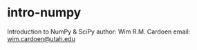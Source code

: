 # intro-numpy
Introduction to NumPy &amp; SciPy
author: Wim R.M. Cardoen
email: wim.cardoen@utah.edu
